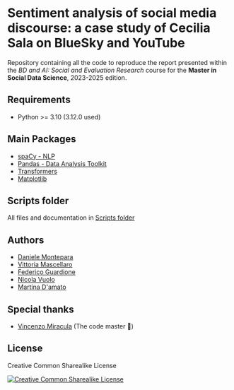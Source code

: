 
# Sentiment analysis of social media discourse: a case study of Cecilia Sala on BlueSky and YouTube

Repository containing all the code to reproduce the report presented within the
*BD and AI: Social and Evaluation Research* course for the **Master in Social
Data Science**, 2023-2025 edition.

## Requirements

* Python >= 3.10 (3.12.0 used)

## Main Packages

- [spaCy - NLP](https://github.com/explosion/spaCy)
- [Pandas - Data Analysis Toolkit](https://github.com/pandas-dev/pandas)
- [Transformers](https://github.com/huggingface/transformers)
- [Matplotlib](https://github.com/matplotlib/matplotlib)

## Scripts folder
All files and documentation in [Scripts folder](Scripts)



## Authors

- [Daniele Montepara](https://www.github.com/mrkoch)
- [Vittoria Mascellaro](https://github.com/Vittoriamascellaro)
- [Federico Guardione](https://github.com/FedericoGuardione)
- [Nicola Vuolo](https://github.com/NicolaVuolo)
- [Martina D'amato](https://github.com/MartinaDamato)

## Special thanks

- [Vincenzo Miracula](https://github.com/Vincenzo-Miracula) (The code master 🤗)

## License

Creative Common Sharealike License

[![Creative Common Sharealike License](https://img.shields.io/badge/Creative_Common-Sharealike_4.0-blue)](https://creativecommons.org/licenses/by-sa/4.0/)
